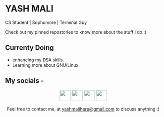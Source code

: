 # YASH MALI

CS Student | Sophomore | Terminal Guy

Check out my pinned repostories to know more about the stuff I do :)

## Currenty Doing

- enhancing my DSA skills.
- Learning more about GNU/Linux.

## My socials -

<center>

[<img src="https://cdn-icons-png.flaticon.com/128/5969/5969023.png" width=35xxxxpx height=35px>](https://dev.to/iumoinfinium)
[<img src="https://cdn-icons-png.flaticon.com/512/2111/2111463.png" width=35px height=35px>](https://instagram.com/iumo_yash)
[<img src="https://cdn-icons-png.flaticon.com/512/733/733579.png" width=35px height=35px>](https://www.twitter.com/iumohere)
[<img src="https://cdn-icons-png.flaticon.com/512/174/174857.png" width=35px height=35px>](https://www.linkedin.com/in/yash-mali)

Feel free to contact me, at [yashmalihere@gmail.com](mailto:yashmalihere@gmail.com) to discuss anything :)
</center>

<!-- ![-------------------------------------------------------------](https://raw.githubusercontent.com/andreasbm/readme/master/assets/lines/rainbow.png)

<img align="center" alt="IumoInfinium's  Github Stats" src="https://github-readme-stats.vercel.app/api?username=IumoInfinium&show_icons=true&theme=radical&hide_border=true&count_private=true" />

![-------------------------------------------------------------](https://raw.githubusercontent.com/andreasbm/readme/master/assets/lines/rainbow.png) -->

